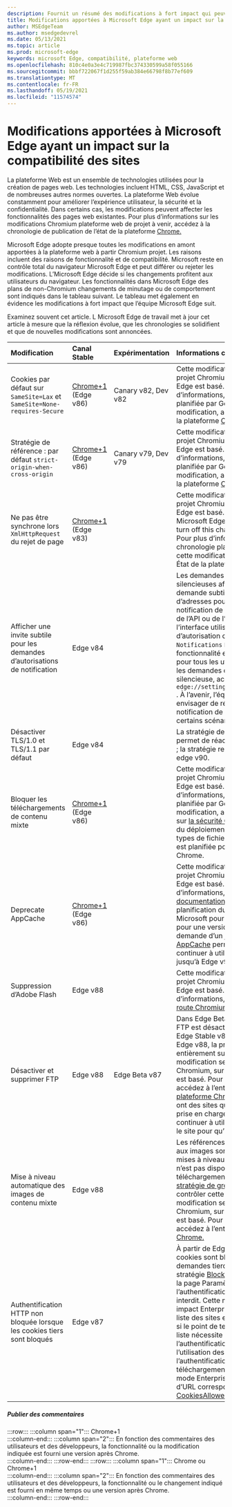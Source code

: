 ```yaml
---
description: Fournit un résumé des modifications à fort impact qui peuvent avoir un impact sur la compatibilité des sites
title: Modifications apportées à Microsoft Edge ayant un impact sur la compatibilité des sites
author: MSEdgeTeam
ms.author: msedgedevrel
ms.date: 05/13/2021
ms.topic: article
ms.prod: microsoft-edge
keywords: microsoft Edge, compatibilité, plateforme web
ms.openlocfilehash: 810c4e0a3e4c719987fbc374330599a58f055166
ms.sourcegitcommit: bbbf722067f1d255f59ab384e66798f8b77ef609
ms.translationtype: MT
ms.contentlocale: fr-FR
ms.lasthandoff: 05/19/2021
ms.locfileid: "11574574"
---
```

# <a name="site-compatibility-impacting-changes-coming-to-microsoft-edge"></a>Modifications apportées à Microsoft Edge ayant un impact sur la compatibilité des sites  

La plateforme Web est un ensemble de technologies utilisées pour la création de pages web.  Les technologies incluent HTML, CSS, JavaScript et de nombreuses autres normes ouvertes.  La plateforme Web évolue constamment pour améliorer l’expérience utilisateur, la sécurité et la confidentialité.  Dans certains cas, les modifications peuvent affecter les fonctionnalités des pages web existantes.  Pour plus d’informations sur les modifications Chromium plateforme web de projet à venir, accédez à la chronologie de publication de l’état de la plateforme [Chrome.][ChromestatusFeaturesSchedule]  

Microsoft Edge adopte presque toutes les modifications en amont apportées à la plateforme web à partir Chromium projet.  Les raisons incluent des raisons de fonctionnalité et de compatibilité.  Microsoft reste en contrôle total du navigateur Microsoft Edge et peut différer ou rejeter les modifications.  L’Microsoft Edge décide si les changements profitent aux utilisateurs du navigateur.  Les fonctionnalités dans Microsoft Edge des plans de non-Chromium changements de minutage ou de comportement sont indiqués dans le tableau suivant.  Le tableau met également en évidence les modifications à fort impact que l’équipe Microsoft Edge suit.  

Examinez souvent cet article.  L Microsoft Edge de travail met à jour cet article à mesure que la réflexion évolue, que les chronologies se solidifient et que de nouvelles modifications sont annoncées.  

| Modification | Canal Stable | Expérimentation | Informations complémentaires |  
|:--- |:--- |:--- |:--- |
| Cookies par défaut sur `SameSite=Lax` et `SameSite=None-requires-Secure` | [Chrome+1](#release-comments) \(Edge v86\)  | Canary v82, Dev v82 | Cette modification se produit dans le projet Chromium, sur lequel Microsoft Edge est basé.  Pour plus d’informations, y compris la chronologie planifiée par Google pour cette modification, accédez à l’entrée État de la plateforme [Chrome.][ChromestatusFeature5088147346030592]  |  
| Stratégie de référence : par défaut `strict-origin-when-cross-origin` | [Chrome+1](#release-comments) \(Edge v86\)  | Canary v79, Dev v79 | Cette modification se produit dans le projet Chromium, sur lequel Microsoft Edge est basé.  Pour plus d’informations, y compris la chronologie planifiée par Google pour cette modification, accédez à l’entrée État de la plateforme [Chrome.][ChromestatusFeature6251880185331712]  |  
| Ne pas être synchrone lors `XmlHttpRequest` du rejet de page | [Chrome+1](#release-comments) \(Edge v83\) |  | Cette modification se produit dans le projet Chromium, sur lequel Microsoft Edge est basé.  Matching Chrome, Microsoft Edge offers a Group Policy to turn off this change until Edge v88.  Pour plus d’informations, y compris la chronologie planifiée par Google pour cette modification, accédez à l’entrée État de la plateforme [Chrome.][ChromestatusFeature4664843055398912]  |  
| Afficher une invite subtile pour les demandes d’autorisations de notification | Edge v84 |  | Les demandes de notification silencieuses affichent une icône de demande subtile dans la barre d’adresses pour les autorisations de notification de site demandées à l’aide de l’API ou de l’API, en remplaçant l’interface utilisateur du message volant d’autorisation complète ou `Notifications` `Push` standard.  Cette fonctionnalité est actuellement activée pour tous les utilisateurs.  Pour refuser les demandes de notification silencieuse, accédez à `edge://settings/content/notifications` .  À l’avenir, l’équipe Microsoft Edge peut envisager de réactiver l’invite de notification de volant complète dans certains scénarios.  |  
| Désactiver TLS/1.0 et TLS/1.1 par défaut | Edge v84 |  | La stratégie de groupe [SSLMinVersion][DeployedgeMicrosoftEdgePoliciesSslversionmin] permet de réactiver TLS/1.0 et TLS/1.1 ; la stratégie reste disponible jusqu’à edge v90.  |  
| Bloquer les téléchargements de contenu mixte | [Chrome+1](#release-comments) \(Edge v86\)  |  | Cette modification se produit dans le projet Chromium, sur lequel Microsoft Edge est basé.  Pour plus d’informations, y compris la chronologie planifiée par Google pour cette modification, accédez à l’entrée du blog sur [la sécurité Google.][GoogleBlogSecurity20200206]  La planification du déploiement de Microsoft sur les types de fichiers à avertir ou bloquer est planifiée pour une version après Chrome.  |  
| Deprecate AppCache | [Chrome+1](#release-comments) \(Edge v86\)  |  | Cette modification se produit dans le projet Chromium, sur lequel Microsoft Edge est basé.  Pour plus d’informations, accédez à la [documentation WebDev.][WebDevAppCacheRemoval]  La planification du déploiement de Microsoft pour l’annulation est prévue pour une version après Chrome.  La demande d’un [jeton OriginTrial AppCache][ChromeDevelopersOrigintrialsAppCacheOriginTrial] permet aux sites de continuer à utiliser l’API dépréciée jusqu’à Edge v90.  |  
| Suppression d’Adobe Flash | Edge v88  |  | Cette modification se produit dans le projet Chromium, sur lequel Microsoft Edge est basé.  Pour plus d’informations, accédez à la feuille de [route Chromium Adobe Flash.][ChromiumFlashRoadmapSupportRemoved]  | 
| Désactiver et supprimer FTP | Edge v88  | Edge Beta v87 | Dans Edge Beta v87, la prise en charge FTP est désactivée par défaut . dans Edge Stable v87, il reste activé.  Dans Edge v88, la prise en charge ftp est entièrement supprimée.  Cette modification se produit dans le projet Chromium, sur lequel Microsoft Edge est basé.  Pour plus d’informations, accédez à l’entrée d’état [de la plateforme Chrome.][ChromestatusFeature6246151319715840]  Les entreprises qui ont des sites qui nécessitent toujours la prise en charge de FTP peuvent continuer à utiliser FTP en configurant le site pour qu’il utilise [le mode IE.][DeployedgeEdgeIeMode]  | 
| Mise à niveau automatique des images de contenu mixte | Edge v88  |  | Les références \(HTTP\) non sécurisées aux images sont automatiquement mises à niveau vers HTTPS ; Si l’image n’est pas disponible sur HTTPS, le téléchargement de l’image échoue. Une [stratégie de groupe][DeployedgeMicrosoftEdgePoliciesInsecurecontentallowedforurls] est disponible pour contrôler cette fonctionnalité. Cette modification se produit dans le projet Chromium, sur lequel Microsoft Edge est basé. Pour plus d’informations, accédez à l’entrée État de [la plateforme Chrome.][ChromestatusFeature4926989725073408]  | 
| Authentification HTTP non bloquée lorsque les cookies tiers sont bloqués  | Edge v87  |  | À partir de Edge v87, lorsque les cookies sont bloqués pour les demandes tierces, à l’aide de la stratégie [BlockThirdPartyCookies][DeployedgeMicrosoftEdgePoliciesBlockthirdpartycookies] ou via la page Paramètres Edge, l’authentification HTTP est également interdit. Cette modification peut avoir un impact Enterprise [téléchargements][DeployedgeEdgeIeModePoliciesConfigureUsingUseEnterpriseModeIeWebsiteListPolicy] de liste des sites en mode Internet Explorer si le point de terminaison hébergeant la liste nécessite l’utilisation de l’authentification HTTP.  Pour autoriser l’utilisation des cookies et de l’authentification HTTP pour les téléchargements de listes de sites en mode Enterprise, ajoutez un modèle d’URL correspondant à la stratégie [CookiesAllowedForURLs.][DeployedgeMicrosoftEdgePoliciesCookiesallowedforurls]  |   

##### <a name="release-comments"></a>Publier des commentaires  

:::row:::
   :::column span="1":::
      Chrome+1  
   :::column-end:::
   :::column span="2":::
      En fonction des commentaires des utilisateurs et des développeurs, la fonctionnalité ou la modification indiquée est fourni une version après Chrome.  
   :::column-end:::
:::row-end:::
:::row:::
   :::column span="1":::
      Chrome ou Chrome+1  
   :::column-end:::
   :::column span="2":::
      En fonction des commentaires des utilisateurs et des développeurs, la fonctionnalité ou le changement indiqué est fourni en même temps ou une version après Chrome.  
   :::column-end:::
:::row-end:::

<!-- links -->  

[DeployedgeEdgeIeMode]: /deployedge/edge-ie-mode "À propos du mode IE | Documents Microsoft"  
[DeployedgeEdgeIeModePoliciesConfigureUsingUseEnterpriseModeIeWebsiteListPolicy]: /deployedge/edge-ie-mode-policies#configure-using-the-use-the-enterprise-mode-ie-website-list-policy "Configurer à l’aide de la stratégie de liste Enterprise de sites web En mode IE - Configurer les stratégies de mode IE | Documents Microsoft"  
[DeployedgeMicrosoftEdgePoliciesBlockthirdpartycookies]: /deployedge/microsoft-edge-policies#blockthirdpartycookies "BlockThirdPartyCookies - Microsoft Edge - Stratégies | Documents Microsoft"  
[DeployedgeMicrosoftEdgePoliciesCookiesallowedforurls]: /deployedge/microsoft-edge-policies#cookiesallowedforurls "CookiesAllowedForUrls - Microsoft Edge - Stratégies | Documents Microsoft"  
[DeployedgeMicrosoftEdgePoliciesInsecurecontentallowedforurls]:  /deployedge/microsoft-edge-policies#insecurecontentallowedforurls "InsecureContentAllowedForUrls - Microsoft Edge - Stratégies | Documents Microsoft"  
[DeployedgeMicrosoftEdgePoliciesSslversionmin]: /deployedge/microsoft-edge-policies#sslversionmin "SSLVersionMin - Microsoft Edge - Stratégies | Documents Microsoft"  

[ChromestatusFeaturesSchedule]: https://www.chromestatus.com/features/schedule "Calendrier de publication | État de la plateforme Chrome"  
[ChromestatusFeature4664843055398912]: https://chromestatus.com/feature/4664843055398912 "Désinscrit le XHR de synchronisation dans le rejet de page javaScript | État de la plateforme Chrome"  
[ChromestatusFeature4926989725073408]: https://chromestatus.com/feature/4926989725073408 "Mise à niveau automatique du contenu mixte d’image | État de la plateforme Chrome"  
[ChromestatusFeature5088147346030592]: https://chromestatus.com/feature/5088147346030592 "Valeur par défaut des cookies SameSite=Lax | État de la plateforme Chrome"  
[ChromestatusFeature6246151319715840]: https://chromestatus.com/feature/6246151319715840 "Désintépreser la prise en charge de FTP | État de la plateforme Chrome"  
[ChromestatusFeature6251880185331712]: https://chromestatus.com/feature/6251880185331712 "Stratégie de référence : par défaut sur strict-origin-when-cross-origin | État de la plateforme Chrome"  

[ChromiumFlashRoadmapSupportRemoved]: https://www.chromium.org/flash-roadmap#TOC-Flash-Support-Removed-from-Chromium-Target:-Chrome-88---Jan-2021- "Prise en charge flash supprimée de Chromium (Cible : Chrome 88+ - Janvier 2021) - Feuille de route flash | Chromium Projets"  

[ChromeDevelopersOrigintrialsAppCacheOriginTrial]: https://developers.chrome.com/origintrials/#/view_trial/1776670052997660673 "Jeton AppCache OriginTrial | Développeurs Chrome"  

[GoogleBlogSecurity20200206]: https://security.googleblog.com/2020/02/protecting-users-from-insecure_6.html "Protection des utilisateurs contre les téléchargements non sécurisés dans Google Chrome - Blog sur la sécurité Google Online" 

[WebDevAppCacheRemoval]: https://web.dev/appcache-removal "Préparation de la suppression d’AppCache | web.dev"  

<!--todo:  cleanup links  -->  
